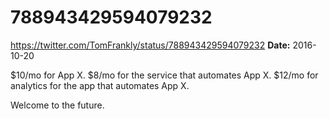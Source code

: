 # 788943429594079232
https://twitter.com/TomFrankly/status/788943429594079232
**Date:** 2016-10-20

$10/mo for App X.
$8/mo for the service that automates App X.
$12/mo for analytics for the app that automates App X.

Welcome to the future.
